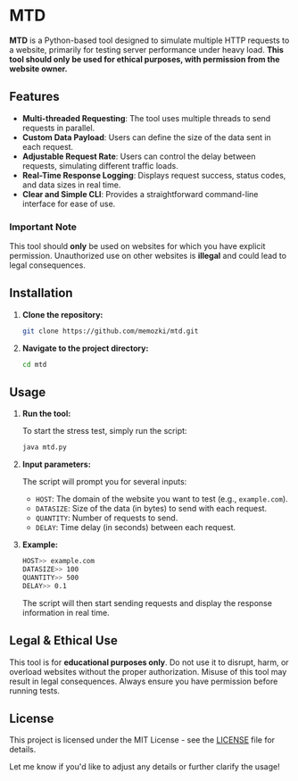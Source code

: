 # MTD

**MTD** is a Python-based tool designed to simulate multiple HTTP requests to a website, primarily for testing server performance under heavy load. **This tool should only be used for ethical purposes, with permission from the website owner.**

## Features

- **Multi-threaded Requesting**: The tool uses multiple threads to send requests in parallel.
- **Custom Data Payload**: Users can define the size of the data sent in each request.
- **Adjustable Request Rate**: Users can control the delay between requests, simulating different traffic loads.
- **Real-Time Response Logging**: Displays request success, status codes, and data sizes in real time.
- **Clear and Simple CLI**: Provides a straightforward command-line interface for ease of use.

### Important Note

This tool should **only** be used on websites for which you have explicit permission. Unauthorized use on other websites is **illegal** and could lead to legal consequences.

## Installation

1. **Clone the repository:**

   ```bash
   git clone https://github.com/memozki/mtd.git
   ```

2. **Navigate to the project directory:**

   ```bash
   cd mtd
   ```

## Usage

1. **Run the tool:**

   To start the stress test, simply run the script:
   
   ```bash
   java mtd.py
   ```

2. **Input parameters:**

   The script will prompt you for several inputs:
   
   - `HOST`: The domain of the website you want to test (e.g., `example.com`).
   - `DATASIZE`: Size of the data (in bytes) to send with each request.
   - `QUANTITY`: Number of requests to send.
   - `DELAY`: Time delay (in seconds) between each request.

3. **Example:**

   ```bash
   HOST>> example.com
   DATASIZE>> 100
   QUANTITY>> 500
   DELAY>> 0.1
   ```

   The script will then start sending requests and display the response information in real time.

## Legal & Ethical Use

This tool is for **educational purposes only**. Do not use it to disrupt, harm, or overload websites without the proper authorization. Misuse of this tool may result in legal consequences. Always ensure you have permission before running tests.

## License

This project is licensed under the MIT License - see the [LICENSE](LICENSE) file for details.

Let me know if you'd like to adjust any details or further clarify the usage!

